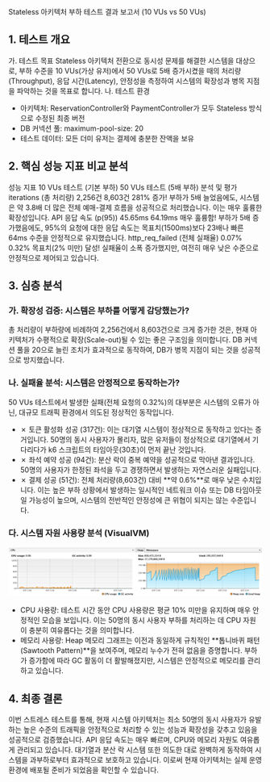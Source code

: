 Stateless 아키텍처 부하 테스트 결과 보고서 (10 VUs vs 50 VUs)
## 1. 테스트 개요
   가. 테스트 목표
   Stateless 아키텍처 전환으로 동시성 문제를 해결한 시스템을 대상으로, 부하 수준을 10 VUs(가상 유저)에서 50 VUs로 5배 증가시켰을 때의 처리량(Throughput), 응답 시간(Latency), 안정성을 측정하여 시스템의 확장성과 병목 지점을 파악하는 것을 목표로 합니다.
   나. 테스트 환경
* 아키텍처: ReservationController와 PaymentController가 모두 Stateless 방식으로 수정된 최종 버전
* DB 커넥션 풀: maximum-pool-size: 20
* 테스트 데이터: 모든 더미 유저는 결제에 충분한 잔액을 보유
## 2. 핵심 성능 지표 비교 분석
   성능 지표	10 VUs 테스트 (기본 부하)	50 VUs 테스트 (5배 부하)	분석 및 평가
   iterations (총 처리량)	2,256건	8,603건	281% 증가! 부하가 5배 늘었음에도, 시스템은 약 3.8배 더 많은 전체 예매-결제 흐름을 성공적으로 처리했습니다. 이는 매우 훌륭한 확장성입니다.
   API 응답 속도 (p(95))	45.65ms	64.19ms	매우 훌륭함! 부하가 5배 증가했음에도, 95%의 요청에 대한 응답 속도는 목표치(1500ms)보다 23배나 빠른 64ms 수준을 안정적으로 유지했습니다.
   http_req_failed (전체 실패율)	0.07%	0.32%	목표치(2% 미만) 달성! 실패율이 소폭 증가했지만, 여전히 매우 낮은 수준으로 안정적으로 제어되고 있습니다.
## 3. 심층 분석

### 가. 확장성 검증: 시스템은 부하를 어떻게 감당했는가?
총 처리량이 부하량에 비례하여 2,256건에서 8,603건으로 크게 증가한 것은, 현재 아키텍처가 수평적으로 확장(Scale-out)될 수 있는 좋은 구조임을 의미합니다. DB 커넥션 풀을 20으로 늘린 조치가 효과적으로 동작하여, DB가 병목 지점이 되는 것을 성공적으로 방지했습니다.
   
### 나. 실패율 분석: 시스템은 안정적으로 동작하는가?
   50 VUs 테스트에서 발생한 실패(전체 요청의 0.32%)의 대부분은 시스템의 오류가 아닌, 대규모 트래픽 환경에서 의도된 정상적인 동작입니다.
* ✗ 토큰 활성화 성공 (317건): 이는 대기열 시스템이 정상적으로 동작하고 있다는 증거입니다. 50명의 동시 사용자가 몰리자, 많은 유저들이 정상적으로 대기열에서 기다리다가 k6 스크립트의 타임아웃(30초)이 먼저 끝난 것입니다.
* ✗ 좌석 예약 성공 (94건): 분산 락이 중복 예약을 성공적으로 막아낸 결과입니다. 50명의 사용자가 한정된 좌석을 두고 경쟁하면서 발생하는 자연스러운 실패입니다.
* ✗ 결제 성공 (51건): 전체 처리량(8,603건) 대비 **약 0.6%**로 매우 낮은 수치입니다. 이는 높은 부하 상황에서 발생하는 일시적인 네트워크 이슈 또는 DB 타임아웃일 가능성이 높으며, 시스템의 전반적인 안정성에 큰 위협이 되지는 않는 수준입니다.
 
### 다. 시스템 자원 사용량 분석 (VisualVM)
  ![stateless_전환_이후 테스트 시 VisualVM 화면](img/50v_Stateless_VisualVM.png)
* CPU 사용량: 테스트 시간 동안 CPU 사용량은 평균 10% 미만을 유지하며 매우 안정적인 모습을 보입니다. 이는 50명의 동시 사용자 부하를 처리하는 데 CPU 자원이 충분히 여유롭다는 것을 의미합니다.
* 메모리 사용량: Heap 메모리 그래프는 이전과 동일하게 규칙적인 **톱니바퀴 패턴(Sawtooth Pattern)**을 보여주며, 메모리 누수가 전혀 없음을 증명합니다. 부하가 증가함에 따라 GC 활동이 더 활발해졌지만, 시스템은 안정적으로 메모리를 관리하고 있습니다.

## 4. 최종 결론
   이번 스트레스 테스트를 통해, 현재 시스템 아키텍처는 최소 50명의 동시 사용자가 유발하는 높은 수준의 트래픽을 안정적으로 처리할 수 있는 성능과 확장성을 갖추고 있음을 성공적으로 검증했습니다.
   API 응답 속도는 매우 빠르며, CPU와 메모리 자원도 여유롭게 관리되고 있습니다. 대기열과 분산 락 시스템 또한 의도한 대로 완벽하게 동작하여 시스템을 과부하로부터 효과적으로 보호하고 있습니다. 이로써 현재 아키텍처는 실제 운영 환경에 배포될 준비가 되었음을 확인할 수 있습니다.
